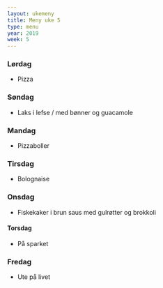 ```yaml
---
layout: ukemeny
title: Meny uke 5
type: menu
year: 2019
week: 5
---
```


### Lørdag

- Pizza

### Søndag

- Laks i lefse / med bønner og guacamole

### Mandag

- Pizzaboller

### Tirsdag

- Bolognaise

### Onsdag

- Fiskekaker i brun saus med gulrøtter og brokkoli

#### Torsdag

- På sparket

### Fredag

- Ute på livet
